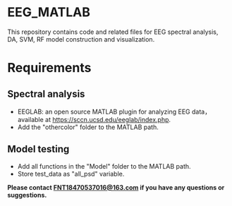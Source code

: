 # EEG_MATLAB
This repository contains code and related files for EEG spectral analysis, DA, SVM, RF model construction and visualization.
# Requirements
## Spectral analysis
* EEGLAB: an open source MATLAB plugin for analyzing EEG data，available at https://sccn.ucsd.edu/eeglab/index.php.
* Add the "othercolor" folder to the MATLAB path.
## Model testing
* Add all functions in the "Model" folder to the MATLAB path.
* Store test_data as "all_psd" variable.

**Please contact FNT18470537016@163.com if you have any questions or suggestions.**
